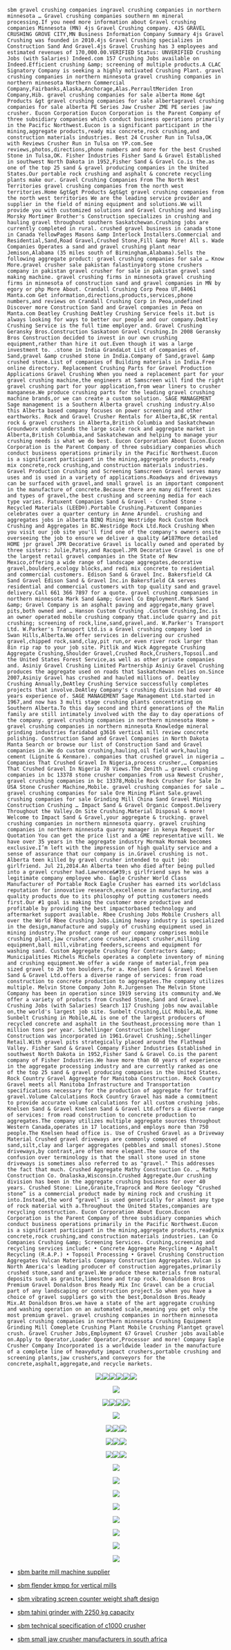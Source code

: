 ```
sbm gravel crushing companies ingravel crushing companies in northern minnesota … Gravel crushing companies southern mn mineral processing.If you need more information about Gravel crushing companies Minnesota (MN) 4js Gravel Crushing company. 4JS GRAVEL CRUSHING GROVE CITY,MN Business Information Company Summary 4js Gravel Crushing was founded in 2010.4js Gravel Crushing specializes in Construction Sand And Gravel.4js Gravel Crushing has 3 employees and estimated revenues of 170,000.00.VERIFIED Status: UNVERIFIED Crushing Jobs (with Salaries) Indeed.com 157 Crushing Jobs available on Indeed.Efficient crushing &amp; screening of multiple products.A CLAC Signatory Company is seeking a highly motivated Crushing Plant. gravel crushing companies in northern minnesota gravel crushing companies in northern minnesota Northern Commercial Company,Fairbanks,Alaska,Anchorage,Alas.PerraultMeriden Iron Company,Hib. gravel crushing companies for sale alberta Home &gt Products &gt gravel crushing companies for sale albertagravel crushing companies for sale alberta PE Series Jaw Crusher ZME PE series jaw crusher. Eucon Corporation Eucon Corporation is the Parent Company of three subsidiary companies which conduct business operations primarily in the Pacific Northwest.Eucon is a significant participant in the mining,aggregate products,ready mix concrete,rock crushing,and construction materials industries. Best 24 Crusher Run in Tulsa,OK with Reviews Crusher Run in Tulsa on YP.com.See reviews,photos,directions,phone numbers and more for the best Crushed Stone in Tulsa,OK. Fisher Industries Fisher Sand & Gravel Established in southwest North Dakota in 1952,Fisher Sand & Gravel Co.is the.as one of the top 25 sand & gravel producing companies in the United States.Our portable rock crushing and asphalt & concrete recycling plants make our. Gravel Crushing Companies From The North West Territories gravel crushing companies from the north west territories.Home &gt&gt Products &gt&gt gravel crushing companies from the north west territories We are the leading service provider and supplier in the field of mining equipment and solutions.We will provide you with customized solutions and Gravel Crushing and Hauling Morsky Mortimer Brother's Construction specializes in crushing and hauling gravel throughout southern Saskatchewan.Crushing jobs are currently completed in rural. crushed gravel business in canada stone in Canada YellowPages Masons &amp Interlock Installers.Commercial and Residential,Sand,Road Gravel,Crushed Stone,Fill &amp More! All s. Wade Companies Operates a sand and gravel crushing plant near Jemison,Alabama (35 miles south of Birmingham,Alabama).Sells the following aggregate product: gravel crushing companies for sale … Know More.gravel crusher sale pakistan falastinyatorg stone crushers company in pakistan gravel crusher for sale in pakistan gravel sand making machine. gravel crushing firms in minnesota gravel crushing firms in minnesota of construction sand and gravel companies in MN by egory or php More About. Crandall Crushing Corp Peoa UT,84061 Manta.com Get information,directions,products,services,phone numbers,and reviews on Crandall Crushing Corp in Peoa,undefined Discover more Construction Sand and Gravel companies in Peoa on Manta.com Deatley Crushing DeAtley Crushing Service feels it.but is always looking for ways to better our people and our company.DeAtley Crushing Service is the full time employer and. Gravel Crushing Geransky Bros.Construction Saskatoon Gravel Crushing.In 2008 Geransky Bros Construction decided to invest in our own crushing equipment,rather than hire it out.Even though it was a large investment to. .stone in India GrandaLot List of companies of. Sand,gravel &amp crushed stone in India.Company of Sand,gravel &amp crushed stone.List of companies of Building materials in India.Free online directory. Replacement Crushing Parts for Gravel Production Applications Gravel Crushing When you need a replacement part for your gravel crushing machine,the engineers at Samscreen will find the right gravel crushing part for your application,from wear liners to crusher manganese.We produce crushing parts for the leading gravel crushing machine brands,or we can create a custom solution. SAGE MANAGEMENT Sage management is a Southern Alberta gravel crushing industry.Also this Alberta based company focuses on power screening and other earthworks. Rock and Gravel Crusher Rentals for Alberta,BC,SK rental rock & gravel crushers in Alberta,British Columbia and Saskatchewan Groundworx understands the large scale rock and aggregate market in Alberta,British Columbia,and Saskatchewan and helping to manage your crushing needs is what we do best. Eucon Corporation About Eucon.Eucon Corporation is the Parent Company of three subsidiary companies which conduct business operations primarily in the Pacific Northwest.Eucon is a significant participant in the mining,aggregate products,ready mix concrete,rock crushing,and construction materials industries. Gravel Production Crushing and Screening Samscreen Gravel serves many uses and is used in a variety of applications.Roadways and driveways can be surfaced with gravel,and small gravel is an important component in the manufacture of concrete.Because there are many different sizes and types of gravel,the best crushing and screening media for each type varies. Patuxent Companies Sand & Gravel · Crushed Stone · Recycled Materials (LEED®).Portable Crushing.Patuxent Companies celebrates over a quarter century in Anne Arundel. crushing and aggregates jobs in alberta BINQ Mining Westridge Rock Custom Rock Crushing and Aggregates in BC.Westridge Rock Ltd.Rock Crushing When you visit our job site you'll find one of the company's owners onsite overseeing the job to ensure we deliver a quality &#187More detailed HOME jpr gravel JPR Decorative Gravel is locally owned and operated by three sisters: Julie,Patsy,and Racquel.JPR Decorative Gravel is one of the largest retail gravel companies in the State of New Mexico,offering a wide range of landscape aggregates,decorative gravel,boulders,ecology blocks,and redi mix concrete to residential and commercial customers. Edison Sand & Gravel Inc. Bakersfield CA Sand Gravel Edison Sand & Gravel Inc.in Bakersfield CA serves residential and commercial customers with top quality sand and gravel delivery.Call 661 366 7897 for a quote. gravel crushing companies in northern minnesota Mark Sand &amp; Gravel Co Employment.Mark Sand &amp; Gravel Company is an asphalt paving and aggregate,many gravel pits,both owned and … Hanson Custom Crushing .Custom Crushing,Inc.is an owner operated mobile crushing company that.include quarry and pit crushing; screening of rock,line,sand,gravel,and. W.Parker's Transport Ltd. W.Parker's Transport Ltd.is a Gravel crushing company loed in Swan Hills,Alberta.We offer services in delivering our crushed gravel,chipped rock,sand,clay,pit run,or even river rock larger than 8in rip rap to your job site. Pitlik and Wick Aggregate Crushing Aggregate Crushing,Shoulder Gravel,Crushed Rock,Crushers,Topsoil.and the United States Forest Service,as well as other private companies and. Asiniy Gravel Crushing Limited Partnership Asiniy Gravel Crushing produces the aggregate used on roads that Saskatchewan relies on.Since 2007,Asiniy Gravel has crushed and hauled millions of. Deatley Crushing Annually,DeAtley Crushing Service successfully completes projects that involve.DeAtley Company's crushing division had over 40 years experience of. SAGE MANAGEMENT Sage Management Ltd.started in 1967,and now has 3 multi stage crushing plants concentrating on Southern Alberta.To this day second and third generations of the Malin family are still intimately involved with the day to day operations of the company. gravel crushing companies in northern minnesota Home » gravel crushing companies in northern minnesota Knowledge mineral grinding industries faridabad g3616 vertical mill review concrete polishing. Construction Sand and Gravel Companies in North Dakota Manta Search or browse our list of Construction Sand and Gravel companies in.We do custom crushing,hauling,oil field work,hauling cement (Lignite & Kenmare). companies that crushed gravel in nigeria … Companies That Crushed Gravel In Nigeria,process crusher,… Companies That Crushed Gravel In Nigeria 78 Views.The Zenith … gravel crushing companies in bc 13378 stone crusher companies from usa Newest Crusher, gravel crushing companies in bc 13378,Mobile Rock Crusher For Sale In USA Stone Crusher Machine,Mobile. gravel crushing companies for sale … gravel crushing companies for sale Ore Mining Plant Sale.gravel crushing companies for sale Grinding Mill China Sand Gravel Mining Construction Crushing … Impact Sand & Gravel Organic Compost.Delivery Throughout the Valley.On Site Crushing.Material Disposal & more! Welcome to Impact Sand & Gravel,your aggregate & trucking. gravel crushing companies in northern minnesota quarry. gravel crushing companies in northern minnesota quarry manager in kenya Request for Quotation You can get the price list and a GME representative will. We have over 35 years in the aggregate industry Mormak Mormak becomes exclusive.I’m left with the impression of high quality service and a sense of assurance that our company is in.Gravel crushing is not. Alberta teen killed by gravel crusher intended to quit job: girlfriend. Jul 21,2014.An Alberta teen who died after being pulled into a gravel crusher had.Lawrence&#39;s girlfriend says he was a legitimate company employee who. Eagle Crusher World Class Manufacturer of Portable Rock Eagle Crusher has earned its worldclass reputation for innovative research,excellence in manufacturing,and quality products due to its philosophy of putting customers needs first.Our #1 goal is making the customer more productive and profitable by providing the best impactorbased technology and aftermarket support available. Rbee Crushing Jobs Mobile Crushers all over the World Rbee Crushing Jobs.Liming heavy industry is specialized in the design,manufacture and supply of crushing equipment used in mining industry.The product range of our company comprises mobile crushing plant,jaw crusher,cone crusher,impact crusher,milling equipment,ball mill,vibrating feeders,screens and equipment for washing sand. Custom Aggregate Crushing For Contractors &amp; Municipalities Michels Michels operates a complete inventory of mining and crushing equipment.We offer a wide range of material,from pea sized gravel to 20 ton boulders,for a. Knelsen Sand & Gravel Knelsen Sand & Gravel Ltd.offers a diverse range of services: from road construction to concrete production to aggregates.The company utilizes multiple. Melvin Stone Company John R.Jurgensen The Melvin Stone Company has been in operation since 1919 serving its community and.We offer a variety of products from Crushed Stone,Sand and Gravel. Crushing Jobs (with Salaries) Search 117 Crushing jobs now available on,the world's largest job site. Sunbelt Crushing,LLC Mobile,AL Home Sunbelt Crushing in Mobile,AL is one of the largest producers of recycled concrete and asphalt in the Southeast,processing more than 1 million tons per year. Schellinger Construction Schellinger Construction was incorporated in 1961.Gravel Crushing;.Schellinger Retail.With gravel pits strategically placed around the Flathead Valley. Fisher Sand & Gravel Company Fisher Industries Established in southwest North Dakota in 1952,Fisher Sand & Gravel Co.is the parent company of Fisher Industries.We have more than 60 years of experience in the aggregate processing industry and are currently ranked as one of the top 25 sand & gravel producing companies in the United States. Rock Country Gravel Aggregate for Manitoba Construction. Rock Country Gravel meets all Manitoba Infrastructure and Transportation specifications necessary for the production of aggregate for traffic gravel.Volume Calculations Rock Country Gravel has made a commitment to provide accurate volume calculations for all custom crushing jobs. Knelsen Sand & Gravel Knelsen Sand & Gravel Ltd.offers a diverse range of services: from road construction to concrete production to aggregates.The company utilizes multiple aggregate sources throughout Western Canada,operates in 17 locations,and employs more than 750 people.The Knelsen head office is. Use of Crushed Gravel as a Driveway Material Crushed gravel driveways are commonly composed of sand,silt,clay and larger aggregates (pebbles and small stones).Stone driveways,by contrast,are often more elegant.The source of the confusion over terminology is that the small stone used in stone driveways is sometimes also referred to as "gravel." This addresses the fact that much. Crushed Aggregate Mathy Construction Co. … Mathy Construction Co. Onalaska,Wisconsin.Crushed Aggregate.Our crushing division has been in the aggregate crushing business for over 40 years. Crushed Stone: Line,Granite,Traprock and More Geology “Crushed stone” is a commercial product made by mining rock and crushing it into.Instead,the word “gravel” is used generically for almost any type of rock material with a.Throughout the United States,companies are recycling construction. Eucon Corporation About Eucon.Eucon Corporation is the Parent Company of three subsidiary companies which conduct business operations primarily in the Pacific Northwest.Eucon is a significant participant in the mining,aggregate products,readymix concrete,rock crushing,and construction materials industries. Lan Co Companies Crushing &amp; Screening Services. Crushing,screening and recycling services include: • Concrete Aggregate Recycling • Asphalt Recycling (R.A.P.) • Topsoil Processing • Gravel Crushing Construction Aggregates Vulcan Materials Company Construction Aggregates.Vulcan is North America's leading producer of construction aggregates,primarily crushed stone,sand and gravel.We produce these materials from natural deposits such as granite,limestone and trap rock. Donaldson Bros Premium Gravel Donaldson Bros Ready Mix Inc Gravel can be a crucial part of any landscaping or construction project.So when you have a choice of gravel suppliers go with the best,Donaldson Bros.Ready Mix.At Donaldson Bros.we have a state of the art aggregate crushing and washing operation on an automated scale,meaning you get only the most premium gravel. gravel crushing companies in northern minnesota gravel crushing companies in northern minnesota Crushing Equipment Grinding Mill Comeplete Crushing Plant Mobile Crushing Plantget gravel crush. Gravel Crusher Jobs,Employment 67 Gravel Crusher jobs available on.Apply to Operator,Loader Operator,Processor and more! Company Eagle Crusher Company Incorporated is a worldwide leader in the manufacture of a complete line of heavyduty impact crushers,portable crushing and screening plants,jaw crushers,and conveyors for the concrete,asphalt,aggregate,and recycle markets. 
```

<div align="center">
  
<a rel="nofollow" href="https://m.shibang-china.com?f=github&k=sbm+gravel+crushing+companies+in"><img src="https://static.shibang-china.com/en/l.png"></a><img src="https://static.shibang-china.com/en/hw.png"><a rel="nofollow" href="https://m.shibang-china.com/product/?f=github&k=sbm+gravel+crushing+companies+in"><img src="https://static.shibang-china.com/en/p.png"></a><a rel="nofollow" href="https://m.shibang-china.com/cases/?f=github&k=sbm+gravel+crushing+companies+in"><img src="https://static.shibang-china.com/en/c.png"></a><a rel="nofollow" href="https://m.shibang-china.com/news/?f=github&k=sbm+gravel+crushing+companies+in"><img src="https://static.shibang-china.com/en/n.png"></a><a rel="nofollow" href="https://m.shibang-china.com?f=github&k=sbm+gravel+crushing+companies+in"><img src="https://static.shibang-china.com/en/m.png"></a>

<a rel="nofollow" href="https://m.shibang-china.com/product/?f=github&k=sbm+gravel+crushing+companies+in"><img src="https://static.shibang-china.com/en/b.jpg"></a>
  
<a rel="nofollow" href="https://m.shibang-china.com/solution-aggregate.html?f=github&k=sbm+gravel+crushing+companies+in"><img src="https://static.shibang-china.com/en/a.jpg"></a><a rel="nofollow" href="https://m.shibang-china.com/solution-mine.html?f=github&k=sbm+gravel+crushing+companies+in"><img src="https://static.shibang-china.com/en/m.jpg"></a><a rel="nofollow" href="https://m.shibang-china.com/solution-mill.html?f=github&k=sbm+gravel+crushing+companies+in"><img src="https://static.shibang-china.com/en/g.jpg"></a><a rel="nofollow" href="https://m.shibang-china.com/solution-epc.html?f=github&k=sbm+gravel+crushing+companies+in"><img src="https://static.shibang-china.com/en/e.jpg"></a>

<a rel="nofollow" href="https://m.shibang-china.com/product/?f=github&k=sbm+gravel+crushing+companies+in"><img src="https://static.shibang-china.com/en/a-p.png"></a>

<a rel="nofollow" href="https://m.shibang-china.com/product/crusher/c6x.html?f=github&k=sbm+gravel+crushing+companies+in"><img src="https://static.shibang-china.com/en/j.jpg"></a><a rel="nofollow" href="https://m.shibang-china.com/product/crusher/ci5x.html?f=github&k=sbm+gravel+crushing+companies+in"><img src="https://static.shibang-china.com/en/i.jpg"></a><a rel="nofollow" href="https://m.shibang-china.com/product/crusher/hst.html?f=github&k=sbm+gravel+crushing+companies+in"><img src="https://static.shibang-china.com/en/c.jpg"></a>

<a rel="nofollow" href="https://m.shibang-china.com/product/mill/mtw.html?f=github&k=sbm+gravel+crushing+companies+in"><img src="https://static.shibang-china.com/en/mtw.jpg"></a><a rel="nofollow" href="https://m.shibang-china.com/product/mill/scm.html?f=github&k=sbm+gravel+crushing+companies+in"><img src="https://static.shibang-china.com/en/scm.jpg"></a><a rel="nofollow" href="https://m.shibang-china.com/product/mill/lm.html?f=github&k=sbm+gravel+crushing+companies+in"><img src="https://static.shibang-china.com/en/lm.jpg"></a>

<a rel="nofollow" href="https://m.shibang-china.com/product/sand/vsi6x.html?f=github&k=sbm+gravel+crushing+companies+in"><img src="https://static.shibang-china.com/en/6x.jpg"></a><a rel="nofollow" href="https://m.shibang-china.com/product/sand/vu.html?f=github&k=sbm+gravel+crushing+companies+in"><img src="https://static.shibang-china.com/en/vu.jpg"></a><a rel="nofollow" href="https://m.shibang-china.com/product/mobile/klun.html?f=github&k=sbm+gravel+crushing+companies+in"><img src="https://static.shibang-china.com/en/k.jpg"></a>

<a rel="nofollow" href="https://m.shibang-china.com/cases/?f=github&k=sbm+gravel+crushing+companies+in"><img src="https://static.shibang-china.com/en/case.png"></a>

<a rel="nofollow" href="https://m.shibang-china.com/cases/aggregate/202.html?f=github&k=sbm+gravel+crushing+companies+in"><img src="https://static.shibang-china.com/en/c-1.jpg"></a>

<a rel="nofollow" href="https://m.shibang-china.com/cases/aggregate/203.html?f=github&k=sbm+gravel+crushing+companies+in"><img src="https://static.shibang-china.com/en/c-2.jpg"></a>

<a rel="nofollow" href="https://m.shibang-china.com/cases/mill/123.html?f=github&k=sbm+gravel+crushing+companies+in"><img src="https://static.shibang-china.com/en/c-3.jpg"></a>

<a rel="nofollow" href="https://m.shibang-china.com/contact_us.html?f=github&k=sbm+gravel+crushing+companies+in"><img src="https://static.shibang-china.com/en/contact.png"></a>

<a rel="nofollow" href="https://swt.shibang-china.com/?f=github&k=sbm+gravel+crushing+companies+in"><img src="https://static.shibang-china.com/en/chat.png"></a>

<a rel="nofollow" href="https://whatsapp.shibangsoft.com/WhatsApp.php?f=github&k=sbm+gravel+crushing+companies+in"><img src="https://static.shibang-china.com/en/whatsapp.png"></a>

<a rel="nofollow" href="https://m.shibang-china.com/?f=github&k=sbm+gravel+crushing+companies+in"><img src="https://static.shibang-china.com/en/website.png"></a>

</div>


* [sbm barite mill machine supplier](sbm%20barite%20mill%20machine%20supplier.md)

* [sbm flender kmpp for vertical mills](sbm%20flender%20kmpp%20for%20vertical%20mills.md)

* [sbm vibrating screen counter weight shaft design](sbm%20vibrating%20screen%20counter%20weight%20shaft%20design.md)

* [sbm tahini grinder with 2250 kg capacity](sbm%20tahini%20grinder%20with%202250%20kg%20capacity.md)

* [sbm technical specification of c1000 crusher](sbm%20technical%20specification%20of%20c1000%20crusher.md)

* [sbm small jaw crusher manufacturers in south africa](sbm%20small%20jaw%20crusher%20manufacturers%20in%20south%20africa.md)